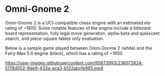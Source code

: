 # Omni-Gnome 2

Omni-Gnome 2 is a UCI-compatible chess engine with an estimated elo rating of ~1800. Some notable features of the engine include a bitboard board representation, fully legal move generation, alpha-beta and quiescent search, and piece-square tables only evaluation.

Below is a sample game played between Omni-Gnome 2 (white) and the Fairy-Max 5.0 engine (black), which has a rating of ~1950.

https://user-images.githubusercontent.com/95873993/236072624-5178d502-9de9-433a-aca3-b122abcfe995.mp4
